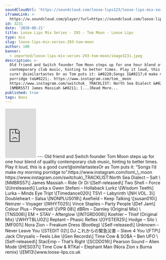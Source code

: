 ```yaml
---
soundCloudUrl: 'https://soundcloud.com/loose-lips123/loose-lips-mix-series-tom-moon-293'
iframeLink: >-
  https://w.soundcloud.com/player/?url=https://soundcloud.com/loose-lips123/loose-lips-mix-series-tom-moon-293&color=00aabb&auto_play=false&hide_related=false&show_comments=true&show_user=true&show_reposts=false
id: 3231
date: '2020-08-21'
title: Loose Lips Mix Series - 293 - Tom Moon - Loose Lips
type: mix
slug: loose-lips-mix-series-293-tom-moon
author: 100
banner:
  - imported/loose-lips-mix-series-293-tom-moon/image3231.jpeg
description: >-
  Old friend and Switch founder Tom Moon steps up for one hour blend of quality
  contemporary club music, hinting to better times. Play it loud, this is a good
  cure! @similartastes Or as Tom puts it: &#8220;Songs I&#8217;d make my morning
  porridge to&#8221;. https://www.instagram.com/tom__moon
  https://www.instagram.com/switchuk_ TRACKLIST: North Sea Dialect &#8211; Salt
  [NMBRS57] James Massiah &#8211; [...]Read More...
published: true
tags: Bass
---
```

<iframe id="sc-widget" title="title" width="100" height="160" scrolling="no" frameborder="yes" allow="autoplay" src="https://w.soundcloud.com/player/?url=https://soundcloud.com/loose-lips123/loose-lips-mix-series-tom-moon-293&amp;color=00aabb&amp;auto_play=false&amp;hide_related=false&amp;show_comments=true&amp;show_user=true&amp;show_reposts=false"></iframe>
---
Old friend and Switch founder Tom Moon steps up for one hour blend of quality contemporary club music, hinting to better times. Play it loud, this is a good cure!@similartastesOr as Tom puts it: “Songs I’d make my morning porridge to”.https://www.instagram.com/tom\_\_moon  
https://www.instagram.com/switchuk\_TRACKLIST:North Sea Dialect – Salt \[NMBRS57\]  
James Massiah – Ride Or Di \[Self-released\]  
Two Shell – Force \[Unreleased\]  
Lurka x Gwen Stefani – Hollaback Lurkz \[Wisdom Teeth\]  
Lurka – Minds Eye Tript \[Timedance020\]  
TSVI – Labyrinth \[NH VOL. 3\]  
Doubleheart – Salsa \[NONPLUS018\]  
Axefield – Keep Talking \[susan010\]  
Neinzer – Voyager \[WHYT025\]  
Vince Staples – Party People \[Def Jam\]  
Colour Plus – Powercell \[VPR 08\]  
dBRm – Darnley (Original Mix) \[TNS006\]  
EM + STAV – Afterglow \[INTGRD006\]  
Koehler – Thief (Original Mix) \[WHYTBLU02\]  
Reptant – Phasic Reflex \[OYSTER25\]  
Hodge – Silo \[MF001\]  
Nora Zion – Freakum Dress (Bootleg) \[Self-released\]  
Unknown – Never Leave You \[STEDIT 02\]  
DJ これからの緊急災害 – Slave 4 You \[FTP\]  
Jack Chrysalis – Feels Like \[Gen Records\]  
Time Cow & SO$A – Ben UFO \[Self-released\]  
StacEmp – That’s Right \[SCDD016\]  
Pearson Sound – Alien Mode \[HES037\]  
Time Cow & RTKal – Elephant Man (Nora Zion x Burna remix) \[EM13\]www.loose-lips.co.uk